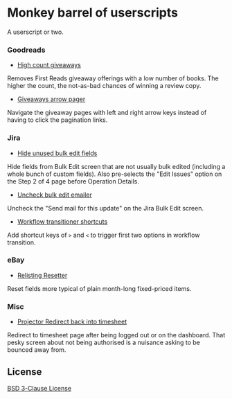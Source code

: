# Monkey barrel of userscripts

A userscript or two.

### Goodreads

- [High count giveaways](./goodreads-giveaway-high-count.user.js)

 Removes First Reads giveaway offerings with a low number of books.
The higher the count, the not-as-bad chances of winning a review copy.

- [Giveaways arrow pager](./goodreads-arrow-pager.user.js)

 Navigate the giveaway pages with left and right arrow keys instead of
having to click the pagination links.

### Jira

- [Hide unused bulk edit fields](./jira-bulk-edit-hide-unused-fields.user.js)

 Hide fields from Bulk Edit screen that are not usually bulk edited
(including a whole bunch of custom fields). Also pre-selects the
"Edit Issues" option on the Step 2 of 4 page before Operation Details.

- [Uncheck bulk edit emailer](./jira-uncheck-bulk-edit-mailer.user.js)

 Uncheck the "Send mail for this update" on the Jira Bulk Edit screen.

- [Workflow transitioner shortcuts](./jira-workflow-transitioner.user.js)

 Add shortcut keys of `>` and `<` to trigger first two options in workflow transition.

### eBay

- [Relisting Resetter](./ebay-relisting-resetter.user.js)

 Reset fields more typical of plain month-long fixed-priced items.

### Misc

- [Projector Redirect back into timesheet](./projector-timesheet-redirect.user.js)

 Redirect to timesheet page after being logged out or on the dashboard.
That pesky screen about not being authorised is a nuisance asking to
be bounced away from.


## License

[BSD 3-Clause License](http://opensource.org/licenses/BSD-3-Clause)
